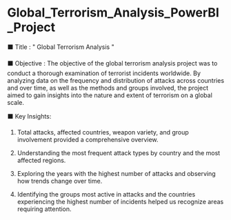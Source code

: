 # Global_Terrorism_Analysis_PowerBI_Project
⬛ Title : " Global Terrorism Analysis "

⬛ Objective : The objective of the global terrorism analysis project was to conduct a thorough examination of terrorist incidents worldwide. By analyzing data on the frequency and distribution of attacks across countries and over time, as well as the methods and groups involved, the project aimed to gain insights into the nature and extent of terrorism on a global scale.

⬛ Key Insights:

1. Total attacks, affected countries, weapon variety, and group involvement provided a comprehensive overview.

2. Understanding the most frequent attack types by country and the most affected regions.

3. Exploring the years with the highest number of attacks and observing how trends change over time.

4. Identifying the groups most active in attacks and the countries experiencing the highest number of incidents helped us recognize areas requiring attention.

